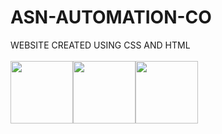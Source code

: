 # ASN-AUTOMATION-CO
WEBSITE CREATED USING CSS AND HTML<br><br>
<img src="https://www.svgrepo.com/show/303535/visual-studio-code-logo.svg" width="100 px" height="100px"><img src="https://encrypted-tbn0.gstatic.com/images?q=tbn:ANd9GcQZp7aiJJUQz9rO06aYUX826Omxep9FtnnmxKg8AQlkdpLk4J7v9hIfiYfG7WzO4ut0AOI&usqp=CAU" width="100 px" height="100px"><img src="https://w7.pngwing.com/pngs/840/443/png-transparent-html-5-logo-web-development-html-css3-canvas-element-web-design-w3c-html5-logo-miscellaneous-text-orange-thumbnail.png" width="100 px" height="100px">
